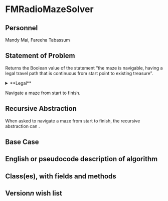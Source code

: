 # FMRadioMazeSolver

## Personnel
Mandy Mai,
Fareeha Tabassum

## Statement of Problem
Returns the Boolean value of the statement “the maze is navigable, having a legal travel path that is continuous from start point to existing treasure”.
<details>
   <summary> **Legal** </summary>
   <p>* don’t cross the walls</p>
   <p>* right-angle turns only</p>
   <p>* a path cannot go through the same point twice</p>
</details> 

Navigate a maze from start to finish. 

## Recursive Abstraction
When asked to navigate a maze from start to finish, the recursive abstraction can .

## Base Case

## English or pseudocode description of algorithm

## Class(es), with fields and methods

## Version*n* wish list

